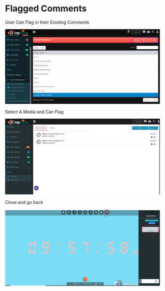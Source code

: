 # Flagged Comments

User Can Flag in their Existing Comments

![](../.gitbook/assets/image%20%2861%29.png)

Select A Media and Can Flag

![](../.gitbook/assets/image%20%28258%29.png)

Close and go back

![](../.gitbook/assets/image%20%28252%29.png)



